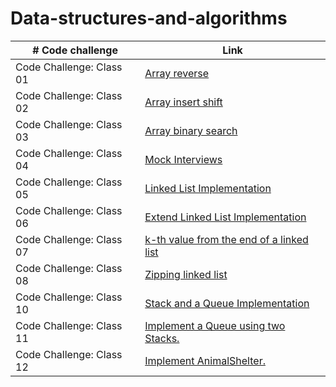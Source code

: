 # Data-structures-and-algorithms

| # Code challenge | Link |
| ---------------- |----- |
| Code Challenge: Class 01 | [Array reverse](./array-reverse/README.md) |
| Code Challenge: Class 02 | [Array insert shift](./array-insert-shift/README.md) |
| Code Challenge: Class 03 | [Array binary search](./array-binary-search/README.md) |
| Code Challenge: Class 04 | [Mock Interviews](https://docs.google.com/spreadsheets/d/11VbWA8vDrpe3rkn11LxcYf4JTr40TL2UFF0PWjaGJKk/edit#gid=0) |
| Code Challenge: Class 05 | [Linked List Implementation](./linked-lists/README.md) |
| Code Challenge: Class 06 | [Extend Linked List Implementation](./linked-lists/README.md) |
| Code Challenge: Class 07 | [k-th value from the end of a linked list](./linked-lists/README.md) |
| Code Challenge: Class 08 | [Zipping linked list](./linked-lists/README.md) |
| Code Challenge: Class 10 | [Stack and a Queue Implementation](./stack-and-queue/README.md) |
| Code Challenge: Class 11 | [Implement a Queue using two Stacks.](./stack-and-queue/stack-and-queue/README.md) |
| Code Challenge: Class 12 | [Implement AnimalShelter.](./stack-and-queue/stack-and-queue/README.md) |
